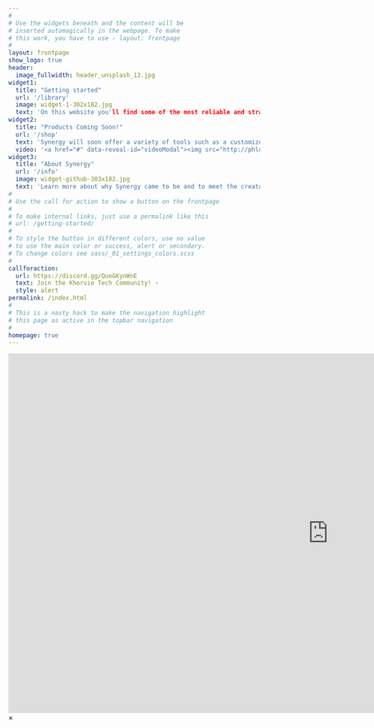 ```yaml
---
#
# Use the widgets beneath and the content will be
# inserted automagically in the webpage. To make
# this work, you have to use › layout: frontpage
#
layout: frontpage
show_logo: true
header:
  image_fullwidth: header_unsplash_12.jpg
widget1:
  title: "Getting started"
  url: '/library'
  image: widget-1-302x182.jpg
  text: 'On this website you'll find some of the most reliable and straightforward knowledge about PC optimizations. Only verified and true information makes it into our articles. Click More right below to get started with searching through our library of information!'
widget2:
  title: "Products Coming Soon!"
  url: '/shop'
  text: 'Synergy will soon offer a variety of tools such as a customized iso that can optimize your machine straight from the moment you install Windows along with soon to provide an optimization tool to easily apply a variety of optimizations that will work on any machine.'
  video: '<a href="#" data-reveal-id="videoModal"><img src="http://phlow.github.io/feeling-responsive/images/start-video-feeling-responsive-302x182.jpg" width="302" height="182" alt=""/></a>'
widget3:
  title: "About Synergy"
  url: '/info'
  image: widget-github-303x182.jpg
  text: 'Learn more about why Synergy came to be and to meet the creator.'
#
# Use the call for action to show a button on the frontpage
#
# To make internal links, just use a permalink like this
# url: /getting-started/
#
# To style the button in different colors, use no value
# to use the main color or success, alert or secondary.
# To change colors see sass/_01_settings_colors.scss
#
callforaction:
  url: https://discord.gg/QueGKynWnE
  text: Join the Khorvie Tech Community! ›
  style: alert
permalink: /index.html
#
# This is a nasty hack to make the navigation highlight
# this page as active in the topbar navigation
#
homepage: true
---
```


<div id="videoModal" class="reveal-modal large" data-reveal="">
  <div class="flex-video widescreen vimeo" style="display: block;">
    <iframe width="1280" height="720" src="https://www.youtube.com/embed/3b5zCFSmVvU" frameborder="0" allowfullscreen></iframe>
  </div>
  <a class="close-reveal-modal">&#215;</a>
</div>
